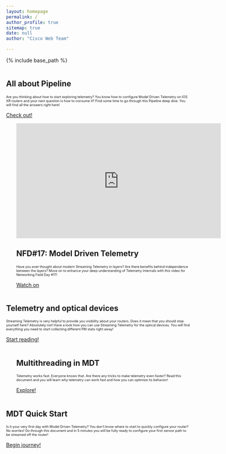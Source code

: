 ```yaml
---
layout: homepage
permalink: /
author_profile: true
sitemap: true
date: null
author: "Cisco Web Team"

---
```


{% include base_path %}

<div class="feature__wrapper">
    <div class="feature__item--right">
      <div class="archive__item">
          <div class="archive__item-teaser center" style="max-height: 200px; max-width: 200px;display: block; margin-left: auto; margin-right: auto;">
            <a href="{{ base_path }}"><img src="{{ base_path }}/images/tlmtr_lp/pipeline.png" alt="" /></a>
          </div>
        <div class="archive__item-body">
            <h2 class="archive__item-title">All about Pipeline</h2>
            <div class="archive__item-excerpt" style="font-size: 0.65em;">
              <p>Are you thinking about how to start exploring telemetry? You know how to configure Model Driven 
              Telemetry on IOS XR routers and your next question is how to consume it? Find some time to go through 
              this Pipeline deep dive. You will find all the answers right here!</p>
            </div>
            <p><a href="https://xrdocs.github.io/telemetry/tutorials/2018-03-01-everything-you-need-to-know-about-pipeline/" 
                  class="btn ">Check out!</a></p>
        </div>
      </div>
    </div>
</div>


<div class="feature__wrapper">    
<div class="feature__item--left">
      <div class="archive__item" style="margin-left: 2em;">
          <div class="archive__item-teaser center" style="display: block; margin-left: auto; margin-right: auto;">
              <iframe width="560" height="315" src="https://www.youtube.com/embed/9ZE8qPkfqxE"
               frameborder="0" allowfullscreen></iframe>
          </div>
        <div class="archive__item-body">
            <h2 class="archive__item-title"><a href="https://www.youtube.com/watch?v=yiN8fAxlfwg"></a>NFD#17: 
            Model Driven Telemetry</h2>
            <div class="archive__item-excerpt" style="font-size: 0.65em;">
            <p> Have you ever thought about modern Streaming Telemetry in layers? Are there benefits behind independence
             between the layers? Move on to enhance your deep understanding of Telemetry internals with this video for
              Networking Field Day #17!</p>
            </div>
          <p><a href="https://www.youtube.com/watch?v=9ZE8qPkfqxE" class="btn btn--large">Watch on
          <i class="fa fa-youtube" aria-hidden="true"></i>
          </a></p>
        </div>
      </div>
</div>
</div>


<div class="feature__wrapper">
    <div class="feature__item--right">
      <div class="archive__item">
          <div class="archive__item-teaser center" style="max-height: 200px; max-width: 200px;display: block; margin-left: auto; margin-right: auto;">
            <a href="{{ base_path }}/"><img src="{{ base_path }}/images/tlmtr_lp/ncs1002.png" alt="" /></a>
          </div>
        <div class="archive__item-body">
            <h2 class="archive__item-title">Telemetry and optical devices</h2>
            <div class="archive__item-excerpt" style="font-size: 0.65em;">
              <p>Streaming Telemetry is very helpful to provide you visibility about your routers.
               Does it mean that you should stop yourself here? Absolutely not! Have a look how you can use
                Streaming Telemetry for the optical devices. You will find everything you need to start collecting
                 different PM stats right away!</p>
            </div>
            <p><a href="https://xrdocs.github.io/telemetry/tutorials/2017-10-25-ncs1002-telemetry-deep-dive/" 
                  class="btn ">Start reading!</a></p>
        </div>
      </div>
    </div>
</div>

<div class="feature__wrapper">    
<div class="feature__item--left">
      <div class="archive__item" style="margin-left: 2em;">
          <div class="archive__item-teaser center" style="max-height: 200px; max-width: 200px;display: block;
           margin-left: auto; margin-right: auto;">
            <img src="{{ base_path }}/images/tlmtr_lp/multi.png" alt="" />
          </div>
        <div class="archive__item-body">
            <h2 class="archive__item-title">Multithreading in MDT</h2>
            <div class="archive__item-excerpt" style="font-size: 0.65em;">
            <p> Telemetry works fast. Everyone knows that. Are there any tricks to make telemetry even faster?
             Read this document and you will learn why telemetry can work fast and how you can optimize its behavior!</p>
            </div>
          <p><a href="https://xrdocs.github.io/telemetry/blogs/2017-08-07-multithreading-in-mdt/" class="btn btn--large">
          Explore!
          </a></p>
        </div>
      </div>
</div>
</div>

<div class="feature__wrapper">
    <div class="feature__item--right">
      <div class="archive__item">
          <div class="archive__item-teaser center" style="max-height: 200px; max-width: 200px;display: block; margin-left: auto; margin-right: auto;">
            <a href="{{ base_path }}"><img src="{{ base_path }}/images/tlmtr_lp/first_step.png" alt="" /></a>
          </div>
        <div class="archive__item-body">
            <h2 class="archive__item-title">MDT Quick Start</h2>
            <div class="archive__item-excerpt" style="font-size: 0.65em;">
              <p>Is it your very first day with Model Driven Telemetry? You don’t know where to start to quickly 
              configure your router? No worries! Go through this document and in 5 minutes you will be fully ready 
              to configure your first sensor path to be streamed off the router!
            </p>
            </div>
            <p><a href="https://xrdocs.github.io/telemetry/tutorials/2016-07-21-configuring-model-driven-telemetry-mdt/ " 
                  class="btn ">Begin journey!</a></p>
        </div>
      </div>
    </div>
</div>
<br>
